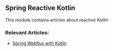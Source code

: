 ## Spring Reactive Kotlin

This module contains articles about reactive Kotlin

### Relevant Articles:
- [Spring Webflux with Kotlin](http://www.baeldung.com/spring-webflux-kotlin)
